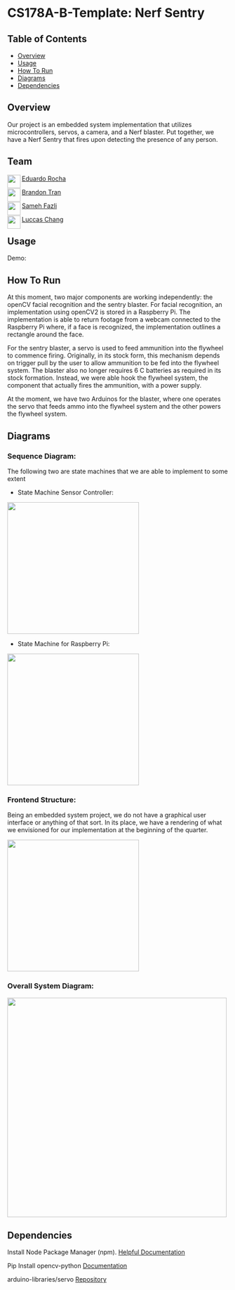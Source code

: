 # CS178A-B-Template: Nerf Sentry

## Table of Contents
- [Overview](#overview)
- [Usage](#usage)
- [How To Run](#how-to-run)
- [Diagrams](#diagrams)
- [Dependencies](#dependencies)

## Overview
Our project is an embedded system implementation that utilizes microcontrollers, servos, a camera, and a Nerf blaster. Put together, we have a Nerf Sentry that fires upon detecting the presence of any person.

## Team
<a href="https://github.com/eduardor626" target="_blank"><img src="https://avatars1.githubusercontent.com/u/33262466?s=400&u=c6b16422f4524bd8951a4989a7c85fbc6c010f84&v=4" align="left" height="30px">Eduardo Rocha</a>

<a href="https://github.com/B-Tran" target="_blank"><img src="https://avatars0.githubusercontent.com/u/43649007?s=400&v=4" align="left" height="30px">Brandon Tran </a>

<a href="https://github.com/sfazli96" target="_blank"><img src="https://avatars2.githubusercontent.com/u/43709736?s=400&v=4" align="left" height="30px">Sameh Fazli </a>

<a href="https://github.com/LukeTheChang" target="_blank"><img src="https://avatars3.githubusercontent.com/u/43716206?s=400&v=4" align="left" height="30px">Luccas Chang </a>

## Usage
Demo: <Link to youtube video>

<Screenshot of application>

## How To Run
At this moment, two major components are working independently: the openCV facial recognition and the sentry blaster. For facial recognition, an implementation using openCV2 is stored in a Raspberry Pi. The implementation is able to return footage from a webcam connected to the Raspberry Pi where, if a face is recognized, the implementation outlines a rectangle around the face. 

For the sentry blaster, a servo is used to feed ammunition into the flywheel to commence firing. Originally, in its stock form, this mechanism depends  on trigger pull by the user to allow ammunition to be fed into the flywheel system. The blaster also no longer requires 6 C batteries as required in its stock formation. Instead, we were able hook the flywheel system, the component that actually fires the ammunition, with a power supply.

At the moment, we have two Arduinos for the blaster, where one operates the servo that feeds ammo into the flywheel system and the other powers the flywheel system.

<!--In the project directory, you can run:

### `npm start`

Runs the app in the development mode.<br />
Open [http://localhost:3000](http://localhost:3000) to view it in the browser.

The page will reload if you make edits.<br />
You will also see any lint errors in the console.

### `npm test`

Launches the test runner in the interactive watch mode.<br />
See the section about [running tests](https://facebook.github.io/create-react-app/docs/running-tests) for more information.

### `npm run build`

Builds the app for production to the `build` folder.<br />
It correctly bundles React in production mode and optimizes the build for the best performance.

The build is minified and the filenames include the hashes.<br />
Your app is ready to be deployed!

See the section about [deployment](https://facebook.github.io/create-react-app/docs/deployment) for more information.

### `npm run eject`

**Note: this is a one-way operation. Once you `eject`, you can’t go back!**

If you aren’t satisfied with the build tool and configuration choices, you can `eject` at any time. This command will remove the single build dependency from your project.

Instead, it will copy all the configuration files and the transitive dependencies (Webpack, Babel, ESLint, etc) right into your project so you have full control over them. All of the commands except `eject` will still work, but they will point to the copied scripts so you can tweak them. At this point you’re on your own.

You don’t have to ever use `eject`. The curated feature set is suitable for small and middle deployments, and you shouldn’t feel obligated to use this feature. However we understand that this tool wouldn’t be useful if you couldn’t customize it when you are ready for it.
-->
## Diagrams

### Sequence Diagram:

The following two are state machines that we are able to implement to some extent

* State Machine Sensor Controller:

<img src="https://github.com/CS178A-B/final-project-sentinals/blob/main/readme_visuals/image1.jpg" height="300"/>

* State Machine for Raspberry Pi:

<img src="https://github.com/CS178A-B/final-project-sentinals/blob/main/readme_visuals/image3.jpg" height="300"/>

### Frontend Structure:

Being an embedded system project, we do not have a graphical user interface or anything of that sort. In its place, we have a rendering of what we envisioned for our implementation at the beginning of the quarter.

<img src="https://github.com/CS178A-B/final-project-sentinals/blob/main/readme_visuals/image6.png" width="300" height="300"/>

### Overall System Diagram:

<img src="https://github.com/CS178A-B/final-project-sentinals/blob/main/readme_visuals/image4.jpg" width="500" height="500"/>

## Dependencies
Install Node Package Manager (npm). [Helpful Documentation](https://www.npmjs.com/get-npm)

Pip Install opencv-python [Documentation](https://pypi.org/project/opencv-python/)

arduino-libraries/servo [Repository](https://github.com/arduino-libraries/Servo) 

